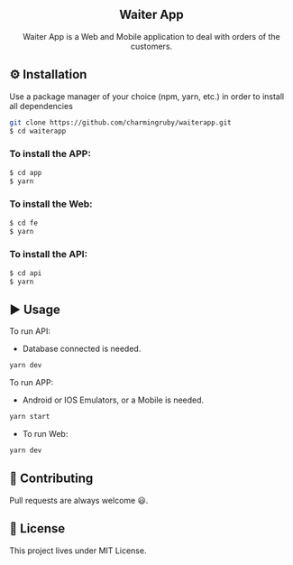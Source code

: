 <h2 align="center">
  Waiter App
</h2>

<p align="center">Waiter App is a Web and Mobile application to deal with orders of the customers.</p>

## :gear: Installation

Use a package manager of your choice (npm, yarn, etc.) in order to install all dependencies

```bash
git clone https://github.com/charmingruby/waiterapp.git
$ cd waiterapp
```

### To install the APP:
```bash
$ cd app
$ yarn
```

### To install the Web:
```bash
$ cd fe
$ yarn
```

### To install the API:
```bash
$ cd api
$ yarn
```

## :arrow_forward: Usage

To run API:

- Database connected is needed.

```bash
yarn dev
```

To run APP:

- Android or IOS Emulators, or a Mobile is needed.

```bash
yarn start
```

- To run Web:

```bash
yarn dev
```

## :call_me_hand: Contributing

Pull requests are always welcome 😃.

## 📝 License
This project lives under MIT License.
